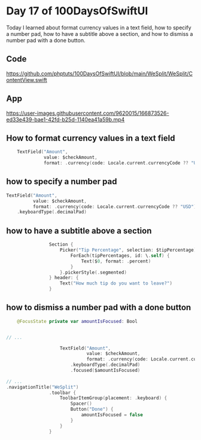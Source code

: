 # Day 17 of 100DaysOfSwiftUI

Today I learned about format currency values in a text field, how to specify a number pad, how to have a subtitle above a section, and how to dismiss a number pad with a done button.

## Code

https://github.com/phptuts/100DaysOfSwiftUI/blob/main/WeSplit/WeSplit/ContentView.swift

## App

https://user-images.githubusercontent.com/9620015/166873526-ed33e439-bae1-42fd-b25d-1140ea41a59b.mp4

## How to format currency values in a text field

```swift
    TextField("Amount",
              value: $checkAmount,
              format: .currency(code: Locale.current.currencyCode ?? "USD"))

```

## how to specify a number pad

```swift
TextField("Amount",
          value: $checkAmount,
          format: .currency(code: Locale.current.currencyCode ?? "USD"))
    .keyboardType(.decimalPad)

```

## how to have a subtitle above a section

```swift
                Section {
                    Picker("Tip Percentage", selection: $tipPercentage) {
                        ForEach(tipPercentages, id: \.self) {
                            Text($0, format: .percent)
                        }
                    }.pickerStyle(.segmented)
                } header: {
                    Text("How much tip do you want to leave?")
                }
```


## how to dismiss a number pad with a done button

```swift
    @FocusState private var amountIsFocused: Bool


// ...

                    TextField("Amount",
                              value: $checkAmount,
                              format: .currency(code: Locale.current.currencyCode ?? "USD"))
                        .keyboardType(.decimalPad)
                        .focused($amountIsFocused)
                        
// ...
.navigationTitle("WeSplit")
                .toolbar {
                    ToolbarItemGroup(placement: .keyboard) {
                        Spacer()
                        Button("Done") {
                            amountIsFocused = false
                        }
                    }
                }

```
